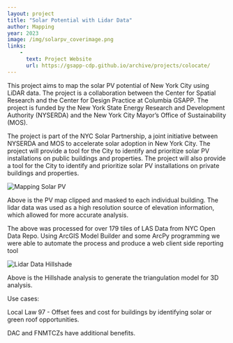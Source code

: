 ```yaml
---
layout: project
title: "Solar Potential with Lidar Data"
author: Mapping
year: 2023
image: /img/solarpv_coverimage.png
links:
    -
      text: Project Website
      url: https://gsapp-cdp.github.io/archive/projects/colocate/
---
```


This project aims to map the solar PV potential of New York City using LiDAR data. The project is a collaboration between the Center for Spatial Research and the Center for Design Practice at Columbia GSAPP. The project is funded by the New York State Energy Research and Development Authority (NYSERDA) and the New York City Mayor’s Office of Sustainability (MOS).

The project is part of the NYC Solar Partnership, a joint initiative between NYSERDA and MOS to accelerate solar adoption in New York City. The project will provide a tool for the City to identify and prioritize solar PV installations on public buildings and properties. The project will also provide a tool for the City to identify and prioritize solar PV installations on private buildings and properties.

![Mapping Solar PV](/img/solarpv_coverimage.png)

Above is the PV map clipped and masked to each individual building. 
The lidar data was used as a high resolution source of elevation information, which allowed for more accurate analysis. 

The above was processed for over 179 tiles of LAS Data from NYC Open Data Repo. Using ArcGIS Model Builder and some ArcPy programming we were able to automate the process and produce a web client side reporting tool

![Lidar Data Hillshade](/img/solarpv_hillshade.png)

Above is the Hillshade analysis to generate the triangulation model for 3D analysis.

Use cases:

Local Law 97 - Offset fees and cost for buildings by identifying solar or green roof opportunities.

DAC and FNMTCZs have additional benefits.
